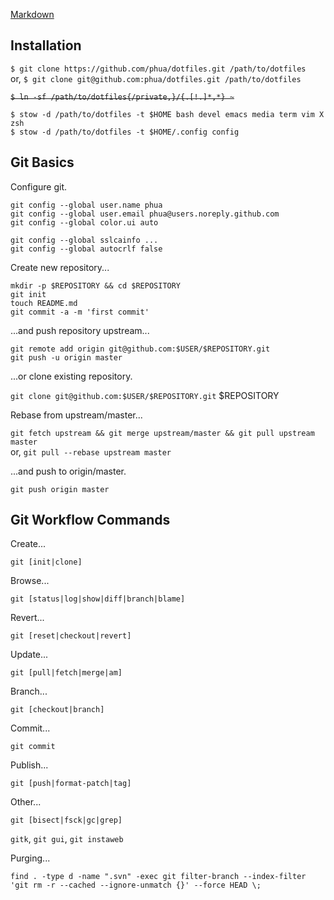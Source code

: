 [Markdown](https://daringfireball.net/projects/markdown/)

## Installation

`$ git clone https://github.com/phua/dotfiles.git /path/to/dotfiles`  
or, `$ git clone git@github.com:phua/dotfiles.git /path/to/dotfiles`

<strike>`$ ln -sf /path/to/dotfiles{/private,}/{.[!.]*,*} ~`</strike>

`$ stow -d /path/to/dotfiles -t $HOME bash devel emacs media term vim X zsh`  
`$ stow -d /path/to/dotfiles -t $HOME/.config config`

## Git Basics

Configure git.

`git config --global user.name phua`  
`git config --global user.email phua@users.noreply.github.com`  
`git config --global color.ui auto`

`git config --global sslcainfo ...`  
`git config --global autocrlf false`

Create new repository...

`mkdir -p $REPOSITORY && cd $REPOSITORY`  
`git init`  
`touch README.md`  
`git commit -a -m 'first commit'`

...and push repository upstream...

`git remote add origin git@github.com:$USER/$REPOSITORY.git`  
`git push -u origin master`

...or clone existing repository.

`git clone git@github.com:$USER/$REPOSITORY.git` $REPOSITORY

Rebase from upstream/master...

`git fetch upstream && git merge upstream/master && git pull upstream master`  
or, `git pull --rebase upstream master`

...and push to origin/master.

`git push origin master`

## Git Workflow Commands

Create...

`git [init|clone]`

Browse...

`git [status|log|show|diff|branch|blame]`

Revert...

`git [reset|checkout|revert]`

Update...

`git [pull|fetch|merge|am]`

Branch...

`git [checkout|branch]`

Commit...

`git commit`

Publish...

`git [push|format-patch|tag]`

Other...

`git [bisect|fsck|gc|grep]`

`gitk`, `git gui`, `git instaweb`

Purging...

`find . -type d -name ".svn" -exec git filter-branch --index-filter 'git rm -r --cached --ignore-unmatch {}' --force HEAD \;`
